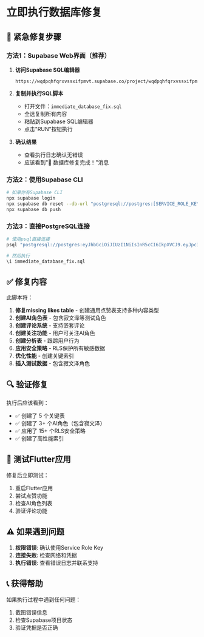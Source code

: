 # 立即执行数据库修复

## 🚨 紧急修复步骤

### 方法1：Supabase Web界面（推荐）

1. **访问Supabase SQL编辑器**
   ```
   https://wqdpqhfqrxvssxifpmvt.supabase.co/project/wqdpqhfqrxvssxifpmvt/sql
   ```

2. **复制并执行SQL脚本**
   - 打开文件：`immediate_database_fix.sql`
   - 全选复制所有内容
   - 粘贴到Supabase SQL编辑器
   - 点击"RUN"按钮执行

3. **确认结果**
   - 查看执行日志确认无错误
   - 应该看到"🎉 数据库修复完成！"消息

### 方法2：使用Supabase CLI

```bash
# 如果你有Supabase CLI
npx supabase login
npx supabase db reset --db-url "postgresql://postgres:[SERVICE_ROLE_KEY]@db.wqdpqhfqrxvssxifpmvt.supabase.co:5432/postgres"
npx supabase db push
```

### 方法3：直接PostgreSQL连接

```bash
# 使用psql直接连接
psql "postgresql://postgres:eyJhbGciOiJIUzI1NiIsInR5cCI6IkpXVCJ9.eyJpc3MiOiJzdXBhYmFzZSIsInJlZiI6IndxZHBxaGZxcnh2c3N4aWZwbXZ0Iiwicm9sZSI6InNlcnZpY2Vfcm9sZSIsImlhdCI6MTc1MjE0Mjk0NiwiZXhwIjoyMDY3NzE4OTQ2fQ.A632wk9FONoPgb6QEnqqU-C5oVGzqkhAXLEOo4X6WnQ@db.wqdpqhfqrxvssxifpmvt.supabase.co:5432/postgres"

# 然后执行
\i immediate_database_fix.sql
```

## ✅ 修复内容

此脚本将：

1. **修复missing likes table** - 创建通用点赞表支持多种内容类型
2. **创建AI角色表** - 包含寂文泽等测试角色
3. **创建评论系统** - 支持嵌套评论
4. **创建关注功能** - 用户可关注AI角色
5. **创建分析表** - 跟踪用户行为
6. **应用安全策略** - RLS保护所有敏感数据
7. **优化性能** - 创建关键索引
8. **插入测试数据** - 包含寂文泽角色

## 🔍 验证修复

执行后应该看到：
- ✅ 创建了 5 个关键表
- ✅ 创建了 3+ 个AI角色（包含寂文泽）
- ✅ 应用了 15+ 个RLS安全策略
- ✅ 创建了高性能索引

## 🚀 测试Flutter应用

修复后立即测试：
1. 重启Flutter应用
2. 尝试点赞功能
3. 检查AI角色列表
4. 验证评论功能

## ⚠️ 如果遇到问题

1. **权限错误**: 确认使用Service Role Key
2. **连接失败**: 检查网络和凭据
3. **执行错误**: 查看错误日志并联系支持

## 📞 获得帮助

如果执行过程中遇到任何问题：
1. 截图错误信息
2. 检查Supabase项目状态
3. 验证凭据是否正确